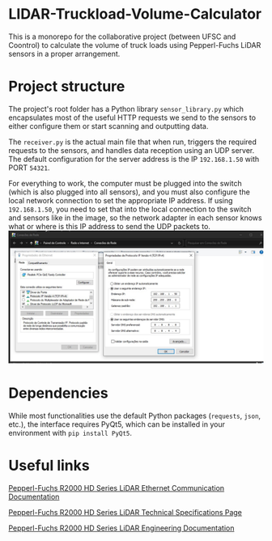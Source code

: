 # LIDAR-Truckload-Volume-Calculator

This is a monorepo for the collaborative project (between UFSC and Coontrol) to calculate the volume of truck loads using Pepperl-Fuchs LiDAR sensors in a proper arrangement.

# Project structure

The project's root folder has a Python library `sensor_library.py` which encapsulates most of the useful HTTP requests we send to the sensors to either configure them or start scanning and outputting data.

The `receiver.py` is the actual main file that when run, triggers the required requests to the sensors, and handles data reception using an UDP server. The default configuration for the server address is the IP `192.168.1.50` with PORT `54321`.

For everything to work, the computer must be plugged into the switch (which is also plugged into all sensors), and you must also configure the local network connection to set the appropriate IP address. If using `192.168.1.50`, you need to set that into the local connection to the switch and sensors like in the image, so the network adapter in each sensor knows what or where is this IP address to send the UDP packets to.
![Network connection image](docs/ethernet_config.png)

# Dependencies
While most functionalities use the default Python packages (`requests`, `json`, etc.), the interface requires PyQt5, which can be installed in your environment with `pip install PyQt5`.

# Useful links
[Pepperl-Fuchs R2000 HD Series LiDAR Ethernet Communication Documentation](https://files.pepperl-fuchs.com/webcat/navi/productInfo/doct/doct3469f.pdf?v=20201005101009)

[Pepperl-Fuchs R2000 HD Series LiDAR Technical Specifications Page](https://www.pepperl-fuchs.com/global/en/classid_53.htm?view=productdetails&prodid=86557#overview)

[Pepperl-Fuchs R2000 HD Series LiDAR Engineering Documentation](https://files.pepperl-fuchs.com/webcat/navi/productInfo/pds/305986_eng.pdf?v=20230509161542)

